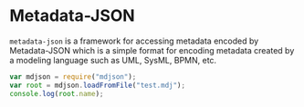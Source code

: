 Metadata-JSON
=============

`metadata-json` is a framework for accessing metadata encoded by Metadata-JSON which is a simple format for encoding metadata created by a modeling language such as UML, SysML, BPMN, etc.

```javascript
var mdjson = require("mdjson");
var root = mdjson.loadFromFile("test.mdj");
console.log(root.name);
```
